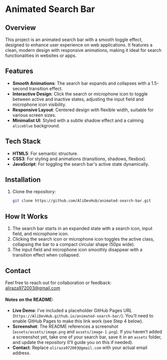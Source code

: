 
# Animated Search Bar

## Overview
This project is an animated search bar with a smooth toggle effect, designed to enhance user experience on web applications. It features a clean, modern design with responsive animations, making it ideal for search functionalities in websites or apps.

## Features
- **Smooth Animations**: The search bar expands and collapses with a 1.5-second transition effect.
- **Interactive Design**: Click the search or microphone icon to toggle between active and inactive states, adjusting the input field and microphone icon visibility.
- **Responsive Layout**: Centered design with flexible width, suitable for various screen sizes.
- **Minimalist UI**: Styled with a subtle shadow effect and a calming `aliceblue` background.

## Tech Stack
- **HTML5**: For semantic structure.
- **CSS3**: For styling and animations (transitions, shadows, flexbox).
- **JavaScript**: For toggling the search bar's active state dynamically.

## Installation
1. Clone the repository:
   ```bash
   git clone https://github.com/AliDevHub/animated-search-bar.git


## How It Works
1. The search bar starts in an expanded state with a search icon, input field, and microphone icon.
2. Clicking the search icon or microphone icon toggles the active class, collapsing the bar to a compact circular shape (50px wide).
3. The input field and microphone icon smoothly disappear with a transition effect when collapsed.

## Contact
Feel free to reach out for collaboration or feedback: aliraza972003@gmail.com

#### Notes on the README:
- **Live Demo**: I’ve included a placeholder GitHub Pages URL (`https://AliDevHub.github.io/animated-search-bar/`). You’ll need to enable GitHub Pages to make this link work (see Step 4 below).
- **Screenshot**: The README references a screenshot (`assets/assets/image.png` and `assets/image-1.png`). If you haven’t added a screenshot yet, take one of your search bar, save it in an `assets` folder, and update the repository (I’ll guide you on this if needed).
- **Contact**: Replace `aliraza972003@gmail.com` with your actual email address.

